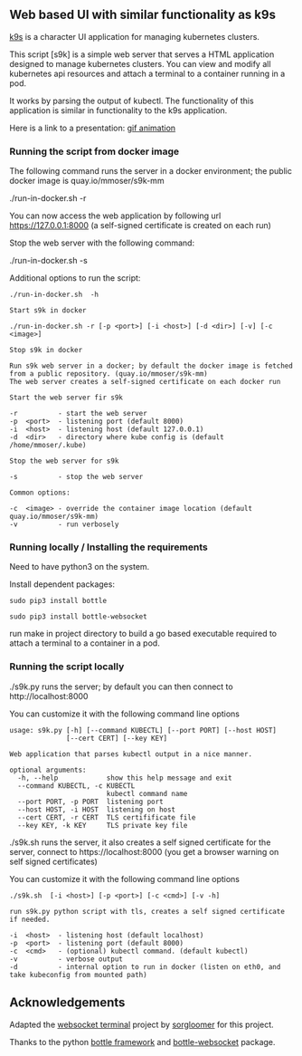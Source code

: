 

## Web based UI with similar functionality as k9s

[k9s](https://github.com/derailed/k9s) is a character UI application for managing kubernetes clusters.

This script [s9k] is a simple web server that serves a HTML application designed to manage kubernetes clusters.
You can view and modify all kubernetes api resources and attach a terminal to a container running in a pod.

It works by parsing the output of kubectl. The functionality of this application is similar in functionality to the k9s application. 

Here is a link to a presentation: [gif animation](https://github.com/MoserMichael/s9k/releases/download/presentation/peek-2.gif) 

### Running the script from docker image

The following command runs the server in a docker environment; the public docker image is quay.io/mmoser/s9k-mm 

./run-in-docker.sh -r

You can now access the web application by following url https://127.0.0.1:8000 (a self-signed certificate is created on each run)

Stop the web server with the following command:

./run-in-docker.sh -s

Additional options to run the script:

```
./run-in-docker.sh  -h

Start s9k in docker

./run-in-docker.sh -r [-p <port>] [-i <host>] [-d <dir>] [-v] [-c <image>]

Stop s9k in docker

Run s9k web server in a docker; by default the docker image is fetched from a public repository. (quay.io/mmoser/s9k-mm)
The web server creates a self-signed certificate on each docker run

Start the web server fir s9k

-r          - start the web server
-p  <port>  - listening port (default 8000)
-i  <host>  - listening host (default 127.0.0.1)
-d  <dir>   - directory where kube config is (default /home/mmoser/.kube)

Stop the web server for s9k

-s          - stop the web server

Common options:

-c  <image> - override the container image location (default quay.io/mmoser/s9k-mm)
-v          - run verbosely
```

### Running locally / Installing the requirements

Need to have python3 on the system.

Install dependent packages:

```
sudo pip3 install bottle

sudo pip3 install bottle-websocket
```

run make in project directory to build a go based executable required to attach a terminal to a container in a pod.

### Running the script locally

./s9k.py runs the server; by default you can then connect to http://localhost:8000

You can customize it with the following command line options
```
usage: s9k.py [-h] [--command KUBECTL] [--port PORT] [--host HOST]
              [--cert CERT] [--key KEY]

Web application that parses kubectl output in a nice manner.

optional arguments:
  -h, --help            show this help message and exit
  --command KUBECTL, -c KUBECTL
                        kubectl command name
  --port PORT, -p PORT  listening port
  --host HOST, -i HOST  listening on host
  --cert CERT, -r CERT  TLS certifificate file
  --key KEY, -k KEY     TLS private key file

```

./s9k.sh runs the server, it also creates a self signed certificate for the server, connect to https://localhost:8000 (you get a browser warning on self signed certificates)

You can customize it with the following command line options

```
./s9k.sh  [-i <host>] [-p <port>] [-c <cmd>] [-v -h]

run s9k.py python script with tls, creates a self signed certificate if needed.

-i  <host>  - listening host (default localhost)
-p  <port>  - listening port (default 8000)
-c  <cmd>   - (optional) kubectl command. (default kubectl)
-v          - verbose output
-d          - internal option to run in docker (listen on eth0, and take kubeconfig from mounted path)
```

## Acknowledgements

Adapted the [websocket terminal](https://github.com/sorgloomer/websocket_terminal) project by [sorgloomer](https://github.com/sorgloomer) for this project.

Thanks to the python [bottle framework](https://bottlepy.org/docs/dev/) and [bottle-websocket](https://pypi.org/project/bottle-websocket/) package.
